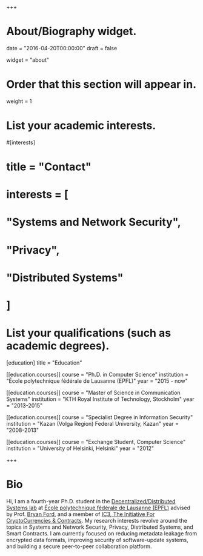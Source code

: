 +++
# About/Biography widget.

date = "2016-04-20T00:00:00"
draft = false

widget = "about"

# Order that this section will appear in.
weight = 1

# List your academic interests.
#[interests]
#  title = "Contact"
#  interests = [
#    "Systems and Network Security",
#    "Privacy",
#    "Distributed Systems"
#  ]

# List your qualifications (such as academic degrees).
[education]
  title = "Education"

[[education.courses]]
  course = "Ph.D. in Computer Science"
  institution = "École polytechnique fédérale de Lausanne (EPFL)"
  year = "2015 - now"

[[education.courses]]
  course = "Master of Science in Communication Systems"
  institution = "KTH Royal Institute of Technology, Stockholm"
  year = "2013-2015"

[[education.courses]]
  course = "Specialist Degree in Information Security"
  institution = "Kazan (Volga Region) Federal University, Kazan"
  year = "2008-2013"
  
[[education.courses]]
  course = "Exchange Student, Computer Science"
  institution = "University of Helsinki, Helsinki"
  year = "2012"
 
+++

# Bio

Hi, I am a fourth-year Ph.D. student in the [Decentralized/Distributed Systems lab](https://dedis.epfl.ch/) at
[École polytechnique fédérale de Lausanne (EPFL)](http://www.epfl.ch/index.en.html)
advised by Prof. [Bryan Ford](http://bford.info/), and a member of [IC3, The Initiative For CryptoCurrencies & Contracts](https://www.initc3.org/).
My research interests revolve around the topics in Systems and Network Security, Privacy, Distributed Systems, and Smart Contracts.
I am currently focused on reducing metadata leakage from encrypted data formats, improving security of software-update systems, and building a secure peer-to-peer collaboration
platform.
